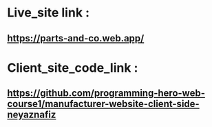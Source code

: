 # Live_site link : 

## https://parts-and-co.web.app/

# Client_site_code_link :

## https://github.com/programming-hero-web-course1/manufacturer-website-client-side-neyaznafiz
